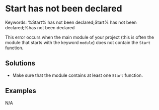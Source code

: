 # Start has not been declared

Keywords: %Start% has not been declared;Start% has not been declared;%has not been declared

This error occurs when the main module of your project (this is often the module that starts
with the keyword `module`) does not contain the `Start` function. 

## Solutions

- Make sure that the module contains at least one `Start` function.

## Examples

N/A

